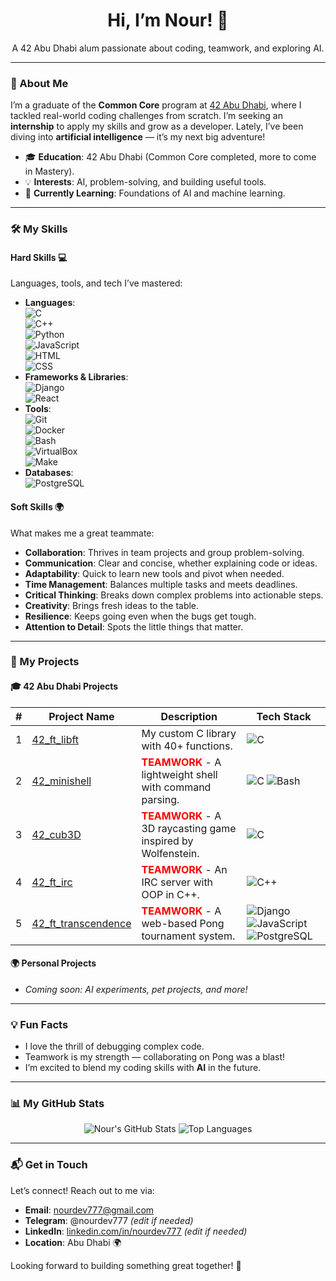 <div align="center">
  <h1>Hi, I’m Nour! 👋</h1>
  <p>A 42 Abu Dhabi alum passionate about coding, teamwork, and exploring AI.</p>
</div>

---

### 🌟 About Me
I’m a graduate of the **Common Core** program at [42 Abu Dhabi](https://42abudhabi.ae/), where I tackled real-world coding challenges from scratch. I’m seeking an **internship** to apply my skills and grow as a developer. Lately, I’ve been diving into **artificial intelligence** — it’s my next big adventure!

- 🎓 **Education**: 42 Abu Dhabi (Common Core completed, more to come in Mastery).
- 💡 **Interests**: AI, problem-solving, and building useful tools.
- 🌱 **Currently Learning**: Foundations of AI and machine learning.

---

### 🛠️ My Skills

#### Hard Skills 💻
Languages, tools, and tech I’ve mastered:
- **Languages**:  
  ![C](https://img.shields.io/badge/-C-A8B9CC?style=flat&logo=c&logoColor=white)  
  ![C++](https://img.shields.io/badge/-C++-00599C?style=flat&logo=c%2B%2B&logoColor=white)  
  ![Python](https://img.shields.io/badge/-Python-3776AB?style=flat&logo=python&logoColor=white)  
  ![JavaScript](https://img.shields.io/badge/-JavaScript-F7DF1E?style=flat&logo=javascript&logoColor=black)  
  ![HTML](https://img.shields.io/badge/-HTML-E34F26?style=flat&logo=html5&logoColor=white)  
  ![CSS](https://img.shields.io/badge/-CSS-1572B6?style=flat&logo=css3&logoColor=white)  
- **Frameworks & Libraries**:  
  ![Django](https://img.shields.io/badge/-Django-092E20?style=flat&logo=django&logoColor=white)  
  ![React](https://img.shields.io/badge/-React-61DAFB?style=flat&logo=react&logoColor=black)  
- **Tools**:  
  ![Git](https://img.shields.io/badge/-Git-F05032?style=flat&logo=git&logoColor=white)  
  ![Docker](https://img.shields.io/badge/-Docker-2496ED?style=flat&logo=docker&logoColor=white)  
  ![Bash](https://img.shields.io/badge/-Bash-4EAA25?style=flat&logo=gnu-bash&logoColor=white)  
  ![VirtualBox](https://img.shields.io/badge/-VirtualBox-183A61?style=flat&logo=virtualbox&logoColor=white)  
  ![Make](https://img.shields.io/badge/-Make-FF5733?style=flat&logo=gnu&logoColor=white)  
- **Databases**:  
  ![PostgreSQL](https://img.shields.io/badge/-PostgreSQL-336791?style=flat&logo=postgresql&logoColor=white)  

#### Soft Skills 🌍
What makes me a great teammate:
- **Collaboration**: Thrives in team projects and group problem-solving.  
- **Communication**: Clear and concise, whether explaining code or ideas.  
- **Adaptability**: Quick to learn new tools and pivot when needed.  
- **Time Management**: Balances multiple tasks and meets deadlines.  
- **Critical Thinking**: Breaks down complex problems into actionable steps.  
- **Creativity**: Brings fresh ideas to the table.  
- **Resilience**: Keeps going even when the bugs get tough.  
- **Attention to Detail**: Spots the little things that matter.  

---

### 🚀 My Projects

#### 🎓 42 Abu Dhabi Projects
| # | Project Name                | Description                                                                 | Tech Stack                                      |
|---|-----------------------------|-----------------------------------------------------------------------------|------------------------------------------------|
| 1 | [42_ft_libft](https://github.com/nourdev777/42_ft_libft) | My custom C library with 40+ functions.                         | ![C](https://img.shields.io/badge/-C-A8B9CC?style=flat&logo=c&logoColor=white) |
| 2 | [42_minishell](https://github.com/nourdev777/42_minishell) | **<span style="color:red; font-weight:bold">TEAMWORK</span>** - A lightweight shell with command parsing. | ![C](https://img.shields.io/badge/-C-A8B9CC?style=flat&logo=c&logoColor=white) ![Bash](https://img.shields.io/badge/-Bash-4EAA25?style=flat&logo=gnu-bash&logoColor=white) |
| 3 | [42_cub3D](https://github.com/nourdev777/42_cub3D) | **<span style="color:red; font-weight:bold">TEAMWORK</span>** - A 3D raycasting game inspired by Wolfenstein. | ![C](https://img.shields.io/badge/-C-A8B9CC?style=flat&logo=c&logoColor=white) |
| 4 | [42_ft_irc](https://github.com/nourdev777/42_ft_irc) | **<span style="color:red; font-weight:bold">TEAMWORK</span>** - An IRC server with OOP in C++. | ![C++](https://img.shields.io/badge/-C++-00599C?style=flat&logo=c%2B%2B&logoColor=white) |
| 5 | [42_ft_transcendence](https://github.com/nourdev777/42_ft_transcendence) | **<span style="color:red; font-weight:bold">TEAMWORK</span>** - A web-based Pong tournament system. | ![Django](https://img.shields.io/badge/-Django-092E20?style=flat&logo=django&logoColor=white) ![JavaScript](https://img.shields.io/badge/-JavaScript-F7DF1E?style=flat&logo=javascript&logoColor=black) ![PostgreSQL](https://img.shields.io/badge/-PostgreSQL-336791?style=flat&logo=postgresql&logoColor=white) |

#### 🌍 Personal Projects
- *Coming soon: AI experiments, pet projects, and more!*

---

### 💡 Fun Facts
- I love the thrill of debugging complex code.  
- Teamwork is my strength — collaborating on Pong was a blast!  
- I’m excited to blend my coding skills with **AI** in the future.

---

### 📊 My GitHub Stats
<div align="center">
  <img src="https://github-readme-stats.vercel.app/api?username=nourdev777&show_icons=true&theme=radical" alt="Nour's GitHub Stats" />
  <img src="https://github-readme-stats.vercel.app/api/top-langs/?username=nourdev777&layout=compact&theme=radical" alt="Top Languages" />
</div>

---

### 📬 Get in Touch
Let’s connect! Reach out to me via:  
- **Email**: [nourdev777@gmail.com](mailto:nourdev777@gmail.com)  
- **Telegram**: @nourdev777 *(edit if needed)*  
- **LinkedIn**: [linkedin.com/in/nourdev777](https://linkedin.com/in/nourdev777) *(edit if needed)*  
- **Location**: Abu Dhabi 🌍  

Looking forward to building something great together! 🚀

<!--
**nourdev777/nourdev777** is a ✨ _special_ ✨ repository because its `README.md` (this file) appears on your GitHub profile.

Here are some ideas to get you started:

- 🔭 I’m currently working on ...
- 🌱 I’m currently learning ...
- 👯 I’m looking to collaborate on ...
- 🤔 I’m looking for help with ...
- 💬 Ask me about ...
- 📫 How to reach me: ...
- 😄 Pronouns: ...
- ⚡ Fun fact: ...
-->
